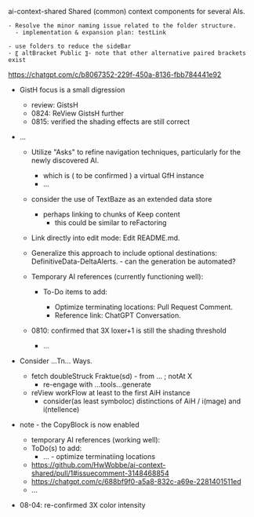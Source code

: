 ai-context-shared
Shared (common) context components for several AIs.

	- Resolve the minor naming issue related to the folder structure.
      - implementation & expansion plan: testLink

	- use folders to reduce the sideBar
	- 〖 altBracket Public 〗- note that other alternative paired brackets exist
 
https://chatgpt.com/c/b8067352-229f-450a-8136-fbb784441e92

  - GistH focus is a small digression
    - review: GistsH
    - 0824: ReView GistsH further
    - 0815: verified the shading effects are still correct

  - ...
	- Utilize "Asks" to refine navigation techniques, particularly for the newly discovered AI.
      - which is ( to be confirmed ) a virtual GfH instance
      - ...
    - consider the use of TextBaze as an extended data store
      - perhaps linking to chunks of Keep content
        - this could be similar to reFactoring
	- Link directly into edit mode: Edit README.md.
	- Generalize this approach to include optional destinations: DefinitiveData-DeltaAlerts.
          - can the generation be automated?
	- Temporary AI references (currently functioning well):

		- To-Do items to add:

			- Optimize terminating locations: Pull Request Comment.
			- Reference link: ChatGPT Conversation.
	- 0810: confirmed that 3X loxer+1 is still the shading threshold
      - ...
- Consider ...Tn... Ways.
  - fetch doubleStruck Fraktue(sd) - from ... ; notAt X
    - re-engage with ...tools...generate
  - reView workFlow at least to the first AiH instance
    - consider(as least symboloc) distinctions of AiH / i(mage) and i(ntellence)
- note - the CopyBlock is now enabled
  - temporary AI references (working well):
  - ToDo(s) to add:
    - ... - optimize terminatiing locations
  - https://github.com/HwWobbe/ai-context-shared/pull/1#issuecomment-3148468854
  - https://chatgpt.com/c/688bf9f0-a5a8-832c-a69e-2281401511ed
  - ...
- 08-04: re-confirmed 3X color intensity
